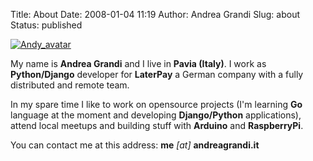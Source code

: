 Title: About
Date: 2008-01-04 11:19
Author: Andrea Grandi
Slug: about
Status: published

[![Andy\_avatar]({static}/images/2008/01/andy_sportstracker.thumbnail.jpg)]({static}/images/2008/01/andy_sportstracker.jpg "Andy_avatar")

My name is **Andrea Grandi** and I live in **Pavia (Italy)**. I
work as **Python/Django** developer for **LaterPay** a German company with a fully distributed and remote team.

In my spare time I like to work on opensource projects (I'm learning
**Go** language at the moment and developing **Django/Python**
applications), attend local meetups and building stuff with **Arduino**
and **RaspberryPi**.

You can contact me at this address: **me** *\[at\]* **andreagrandi.it**

 
